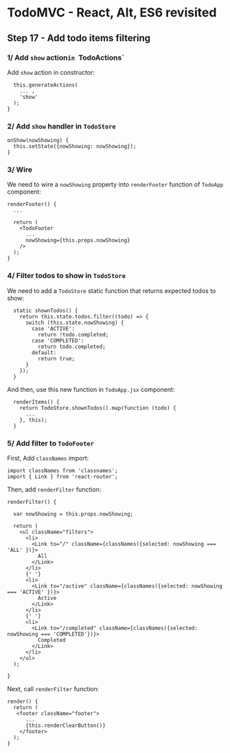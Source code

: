 
# TodoMVC - React, Alt, ES6 revisited


## Step 17 - Add todo items filtering


### 1/ Add `show` action`in `TodoActions`

Add `show` action in constructor:

```
  this.generateActions(
    ... ,
    'show'
  );
}
```


### 2/ Add `show` handler in `TodoStore`

```
onShow(nowShowing) {
  this.setState({nowShowing: nowShowing});
}
```


### 3/ Wire 

We need to wire a `nowShowing` property into `renderFooter` function of `TodoApp` component:
```
renderFooter() {
  ...
  
  return (
    <TodoFooter
      ...
      nowShowing={this.props.nowShowing}
    />
  );
}
```


### 4/ Filter todos to show in `TodoStore`

We need to add a `TodoStore` static function that returns expected todos to show: 

```
  static shownTodos() {
    return this.state.todos.filter((todo) => {
      switch (this.state.nowShowing) {
        case 'ACTIVE':
          return !todo.completed;
        case 'COMPLETED':
          return todo.completed;
        default:
          return true;
      }
    });
  }
```

And then, use this new function in `TodoApp.jsx` component:

```
  renderItems() {
    return TodoStore.shownTodos().map(function (todo) {
      ...
    }, this);
  }
```


### 5/ Add filter to `TodoFooter`

First, Add `classNames` import:

``` 
import classNames from 'classnames';
import { Link } from 'react-router';
``` 

Then, add `renderFilter` function:

```
renderFilter() {

  var nowShowing = this.props.nowShowing;

  return (
    <ul className="filters">
      <li>
        <Link to="/" className={classNames({selected: nowShowing === 'ALL' })}>
          All
        </Link>
      </li>
      {' '}
      <li>
        <Link to="/active" className={classNames({selected: nowShowing === 'ACTIVE' })}>
          Active
        </Link>
      </li>
      {' '}
      <li>
        <Link to="/completed" className={classNames({selected: nowShowing === 'COMPLETED'})}>
          Completed
        </Link>
      </li>
    </ul>
  );

}
```

Next, call `renderFilter` function:

```
render() {
  return (
   <footer className="footer">
      ...
      {this.renderClearButton()}
    </footer>
  );
}
```
